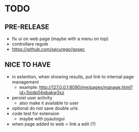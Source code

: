 # TODO

## PRE-RELEASE
- fix ui on web page (maybe with a menu on top)
- controllare regole
- https://github.com/securego/gosec

## NICE TO HAVE
- in extention, when showing results, put link to internal page management
    - example: http://127.0.0.1:8090/me/pages/manage.html?id=3jzdp04qbakw3xz
- persist user activity
    - also make it available to user
- optional do not save double urls
- code test for extension
    - maybe with pyautogui
- when page added to web > link a edit (?) 


